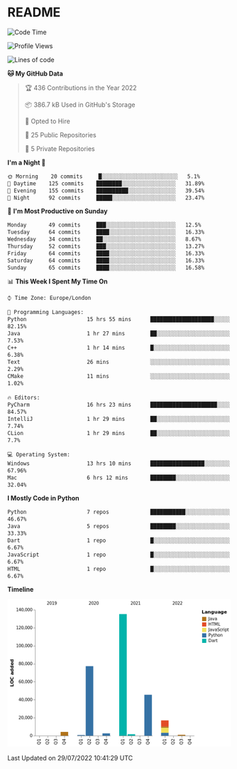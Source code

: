 # README

<!--START_SECTION:waka-->
![Code Time](http://img.shields.io/badge/Code%20Time-0%20secs-blue)

![Profile Views](http://img.shields.io/badge/Profile%20Views-0-blue)

![Lines of code](https://img.shields.io/badge/From%20Hello%20World%20I%27ve%20Written-285%20Thousand%20lines%20of%20code-blue)

**🐱 My GitHub Data** 

> 🏆 436 Contributions in the Year 2022
 > 
> 📦 386.7 kB Used in GitHub's Storage 
 > 
> 💼 Opted to Hire
 > 
> 📜 25 Public Repositories 
 > 
> 🔑 5 Private Repositories  
 > 
**I'm a Night 🦉** 

```text
🌞 Morning    20 commits     █░░░░░░░░░░░░░░░░░░░░░░░░   5.1% 
🌆 Daytime    125 commits    ████████░░░░░░░░░░░░░░░░░   31.89% 
🌃 Evening    155 commits    ██████████░░░░░░░░░░░░░░░   39.54% 
🌙 Night      92 commits     █████░░░░░░░░░░░░░░░░░░░░   23.47%

```
📅 **I'm Most Productive on Sunday** 

```text
Monday       49 commits     ███░░░░░░░░░░░░░░░░░░░░░░   12.5% 
Tuesday      64 commits     ████░░░░░░░░░░░░░░░░░░░░░   16.33% 
Wednesday    34 commits     ██░░░░░░░░░░░░░░░░░░░░░░░   8.67% 
Thursday     52 commits     ███░░░░░░░░░░░░░░░░░░░░░░   13.27% 
Friday       64 commits     ████░░░░░░░░░░░░░░░░░░░░░   16.33% 
Saturday     64 commits     ████░░░░░░░░░░░░░░░░░░░░░   16.33% 
Sunday       65 commits     ████░░░░░░░░░░░░░░░░░░░░░   16.58%

```


📊 **This Week I Spent My Time On** 

```text
⌚︎ Time Zone: Europe/London

💬 Programming Languages: 
Python                   15 hrs 55 mins      ████████████████████░░░░░   82.15% 
Java                     1 hr 27 mins        ██░░░░░░░░░░░░░░░░░░░░░░░   7.53% 
C++                      1 hr 14 mins        █░░░░░░░░░░░░░░░░░░░░░░░░   6.38% 
Text                     26 mins             ░░░░░░░░░░░░░░░░░░░░░░░░░   2.29% 
CMake                    11 mins             ░░░░░░░░░░░░░░░░░░░░░░░░░   1.02%

🔥 Editors: 
PyCharm                  16 hrs 23 mins      █████████████████████░░░░   84.57% 
IntelliJ                 1 hr 29 mins        ██░░░░░░░░░░░░░░░░░░░░░░░   7.74% 
CLion                    1 hr 29 mins        ██░░░░░░░░░░░░░░░░░░░░░░░   7.7%

💻 Operating System: 
Windows                  13 hrs 10 mins      █████████████████░░░░░░░░   67.96% 
Mac                      6 hrs 12 mins       ████████░░░░░░░░░░░░░░░░░   32.04%

```

**I Mostly Code in Python** 

```text
Python                   7 repos             ███████████░░░░░░░░░░░░░░   46.67% 
Java                     5 repos             ████████░░░░░░░░░░░░░░░░░   33.33% 
Dart                     1 repo              █░░░░░░░░░░░░░░░░░░░░░░░░   6.67% 
JavaScript               1 repo              █░░░░░░░░░░░░░░░░░░░░░░░░   6.67% 
HTML                     1 repo              █░░░░░░░░░░░░░░░░░░░░░░░░   6.67%

```


**Timeline**

![Chart not found](https://raw.githubusercontent.com/XeonHis/XeonHis/main/charts/bar_graph.png) 


 Last Updated on 29/07/2022 10:41:29 UTC
<!--END_SECTION:waka-->
